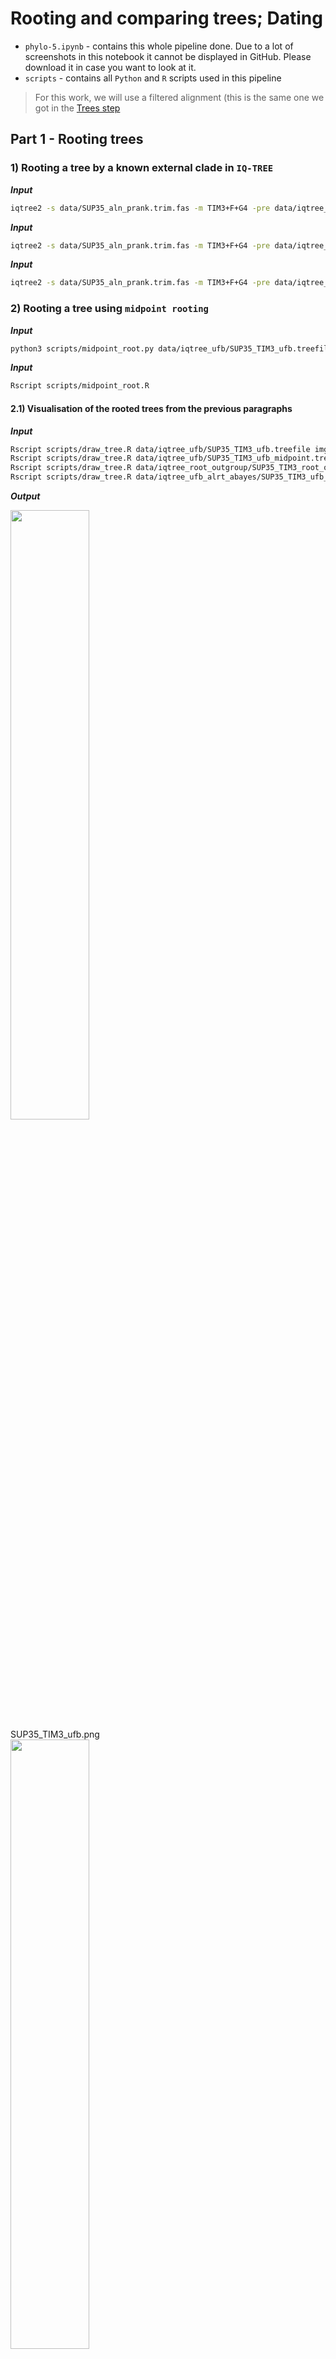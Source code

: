# Rooting and comparing trees; Dating
- `phylo-5.ipynb` - contains this whole pipeline done. Due to a lot of screenshots in this notebook it cannot be displayed in GitHub. Please download it in case you want to look at it.
- `scripts` - contains all `Python` and `R` scripts used in this pipeline

> For this work, we will use a filtered alignment (this is the same one we got in the [Trees step](https://github.com/iliapopov17/NGS-Data-Analysis-Manual/tree/main/04_Phylogenetics/04_Trees)

## **Part 1 - Rooting trees**

### **1) Rooting a tree by a known external clade in `IQ-TREE`**

**_Input_**

```bash
iqtree2 -s data/SUP35_aln_prank.trim.fas -m TIM3+F+G4 -pre data/iqtree_ufb/SUP35_TIM3_ufb -bb 1000
```

**_Input_**

```bash
iqtree2 -s data/SUP35_aln_prank.trim.fas -m TIM3+F+G4 -pre data/iqtree_ufb_alrt_abayes/SUP35_TIM3_ufb_alrt_abayes -bb 1000 -alrt 1000 -abayes
```

**_Input_**

```bash
iqtree2 -s data/SUP35_aln_prank.trim.fas -m TIM3+F+G4 -pre data/iqtree_root_outgroup/SUP35_TIM3_root_outgroup -bb 1000 -alrt 1000 -abayes  -o SUP35_Kla_AB039749,SUP35_Agos_ATCC_10895_NM_211584
```

### **2) Rooting a tree using `midpoint rooting`**

**_Input_**

```bash
python3 scripts/midpoint_root.py data/iqtree_ufb/SUP35_TIM3_ufb.treefile >data/iqtree_ufb/SUP35_TIM3_ufb_midpoint.treefile
```

**_Input_**

```bash
Rscript scripts/midpoint_root.R
```

#### **2.1) Visualisation of the rooted trees from the previous paragraphs**

**_Input_**

```bash
Rscript scripts/draw_tree.R data/iqtree_ufb/SUP35_TIM3_ufb.treefile imgs/SUP35_TIM3_ufb.png
Rscript scripts/draw_tree.R data/iqtree_ufb/SUP35_TIM3_ufb_midpoint.treefile imgs/SUP35_TIM3_ufb_midpoint.png
Rscript scripts/draw_tree.R data/iqtree_root_outgroup/SUP35_TIM3_root_outgroup.treefile imgs/SUP35_TIM3_root_outgroup.png
Rscript scripts/draw_tree.R data/iqtree_ufb_alrt_abayes/SUP35_TIM3_ufb_alrt_abayes_rooted.treefile imgs/SUP35_TIM3_ufb_alrt_abayes_rooted.png
```

**_Output_**

<div style='justify-content: center'>
<img src="https://github.com/iliapopov17/NGS-Data-Analysis-Manual/tree/main/04_Phylogenetics/05_Root_Date/imgs/SUP35_TIM3_ufb.png" align='center', width="50%">
</div>
SUP35_TIM3_ufb.png

<div style='justify-content: center'>
<img src="https://github.com/iliapopov17/NGS-Data-Analysis-Manual/tree/main/04_Phylogenetics/05_Root_Date/imgs/SUP35_TIM3_ufb_midpoint.png" align='center', width="50%">
</div>
SUP35_TIM3_ufb_midpoint.png

<div style='justify-content: center'>
<img src="https://github.com/iliapopov17/NGS-Data-Analysis-Manual/tree/main/04_Phylogenetics/05_Root_Date/imgs/SUP35_TIM3_root_outgroup.png" align='center', width="50%">
</div>
SUP35_TIM3_root_outgroup.png

<div style='justify-content: center'>
<img src="https://github.com/iliapopov17/NGS-Data-Analysis-Manual/tree/main/04_Phylogenetics/05_Root_Date/imgs/SUP35_TIM3_ufb_alrt_abayes_rooted.png" align='center', width="50%">
</div>
SUP35_TIM3_ufb_alrt_abayes_rooted.png

##### **2.1.1) Comparison of trees**

- Unrooted and rooted by external group are completely identical. 0 differences.
- Rooted by `midpoint` looks neater. Topology looks better.

### **3) Rooting a tree using an irreversible (`non-reversible`) model (`iq-tree2`)**

If we have a rather complex tree structure (it is huge, there are long branches, imbalance in sampling by different taxa), rooting the tree by external group will not give us the result we expect.<br>
There are more intelligent models for this.<br>
One of them is the easy-to-apply `non-reversible` model `iq-tree2`.<br>
The idea is that they allow you to predict where the root was! This, by analogy with `bootstrap` is called `rootstrap`.

**_Input_**

```bash
iqtree2 -s data/SUP35_aln_prank.trim.fas -m TIM3+F+G4 -pre data/iqtree_root_auto/SUP35_TIM3_root_auto --model-joint 12.12 -B 1000
# -B 1000 -  it's not `bootstrap`, it's how many times to run `rootstrap`
```

**_Input_**

```bash
cat data/iqtree_root_auto/SUP35_TIM3_root_auto.rootstrap.nex
# - contains information about the algorithm's confidence in where the root is located
```

**_Output_**

```
#NEXUS
[ This file is best viewed in FigTree. ]
begin trees;
  tree tree_1 = ((SUP35_Kla_AB039749:0.2581582648[&id="2",rootstrap="26.8"],SUP35_Agos_ATCC_10895_NM_211584:0.3420323394[&id="3",rootstrap="5.4"]):0.1209998432[&id="1",rootstrap="42.4"],(((((((SUP35_Scer_74-D694_GCA_001578265.1:0.0004800339[&id="11",rootstrap="0"],SUP35_Scer_beer078_CM005938:0.0000010000[&id="12",rootstrap="0"]):0.0000010000[&id="10",rootstrap="0"],SUP35_Sbou_unique28_CM003560:0.0004800702[&id="13",rootstrap="0"]):0.0463459057[&id="9",rootstrap="0"],SUP35_Spar_A12_Liti:0.0325384431[&id="14",rootstrap="0.1"]):0.0354767121[&id="8",rootstrap="0.2"],SUP35_Smik_IFO1815T_30:0.0736998639[&id="15",rootstrap="0.6"]):0.0322607827[&id="7",rootstrap="0.5"],SUP35_Skud_IFO1802T_36:0.0970836557[&id="16",rootstrap="0.7"]):0.0154599513[&id="6",rootstrap="1.8"],SUP35_Sarb_H-6_chrXIII_CM001575:0.0787155739[&id="17",rootstrap="4.8"]):0.0099429593[&id="5",rootstrap="8.6"],SUP35_Seub_CBS12357_chr_II_IV_DF968535:0.0912344001[&id="18",rootstrap="5.1"]):0.1942253516[&id="4",rootstrap="42.4"]):0.0000010000[&id="0",rootstrap="42.4"];
end;
```

This is basically a `Newick` file, but strange `Newick`  because it has square brackets in it.
Programs that read `Newick` format will not be able to read this tree. According to the developers of `iqtree` it is better to read this tree in `FigTree`.

### **4) Root-supported tree visualisation (`rootstrap`)**
> What can we say about the algorithm's confidence in root selection?

**_Input_**

```bash
figtree data/iqtree_root_auto/SUP35_TIM3_root_auto.rootstrap.nex
```

**_Output_**

<div style='justify-content: center'>
<img src="https://github.com/iliapopov17/NGS-Data-Analysis-Manual/tree/main/04_Phylogenetics/05_Root_Date/imgs/Screenshot%202024-03-16%20at%2000.24.10.png" align='center', width="50%">
</div>

It can't say anything specific about where the tree splits. There's a 42.4% chance the root is either in one place or the other.

## **Part 2 - Dating**

### **5) Analysing the age of the common ancestor of the two species of smoky leopards from the article https://doi.org/10.1016/j.cub.2006.08.066 based on sequencing data of the `atp8` gene region, relying on known data on the frequency of substitutions in mtDNA (approximately 2% per million years) in `beauti` and `beast`**
> - Check the quality in `Tracer`<br>
> - Combine trees in `treeannotator`.<br>
> - Draw the final tree (can be in `FigTree`, bonus for `ggtree`)<br>
> - Be sure to show estimates of the age of the common ancestor at the nodes!<br>

**_Input_**

```bash
efetch -db popset -id 126256179 -format fasta >data/atp8/felidae_atp8.fa
```

**_Input_**

```bash
cut -d ' ' -f 1,2,3 data/atp8/felidae_atp8.fa | sed -e 's/ /_/g' > data/atp8/felidae_atp8.renamed.fa
```

**_Input_**

```bash
mafft --auto data/atp8/felidae_atp8.renamed.fa >data/atp8/felidae_atp8.aln
```

**_Input_**

```bash
trimal -in data/atp8/felidae_atp8.aln -out data/atp8/felidae_atp8.trim.fas -nogaps
```

**_Input_**

```bash
iqtree2 -s data/atp8/felidae_atp8.trim.fas -o EF437591.1_Felis_catus -alrt 1000 -abayes
```

**_Input_**

```python
from Bio import Phylo
```

**_Input_**

```python
tree = Phylo.read("data/atp8/felidae_atp8.trim.fas.treefile", "newick")
```

**_Input_**

```python
Phylo.draw_ascii(tree)
```

**_Output_**

```
                                          , EF437567.1_Neofelis_nebulosa
                                          |
                                          | EF437569.1_Neofelis_nebulosa
                                          |
                                          | EF437570.1_Neofelis_nebulosa
                                          |
                                   _______| EF437568.1_Neofelis_nebulosa
                                  |       |
  ________________________________|       |_ EF437571.1_Neofelis_nebulosa
 |                                |
 |                                |            , EF437572.1_Neofelis_diardi
 |                                |____________|
 |                                             | EF437573.1_Neofelis_diardi
 |
 |                             __ EF437581.1_Panthera_onca
 |                           ,|
_|                      _____||____ EF437587.1_Panthera_tigris
 |                     |     |
 |            _________|     |_______ EF437583.1_Uncia_uncia
 |           |         |
 |___________|         |________ EF437585.1_Panthera_leo
 |           |
 |           |______________ EF437589.1_Panthera_pardus
 |
 |______________ EF437591.1_Felis_catus
```

The outside group is the house cat. Because everyone else is a big cat.<br>
Fundamentally our tree is similar to that published in articles.<br>
In foreign colleagues the tree was based on several genes, we take only 1 piece of data.<br>

**Beauti**

`Beauti` is the GUI application. So I will just provide as many screenshots as possible.

<div style='justify-content: center'>
<img src="https://github.com/iliapopov17/NGS-Data-Analysis-Manual/tree/main/04_Phylogenetics/05_Root_Date/imgs/Screenshot%202024-03-07%20at%2021.59.15.png" align='center', width="50%">
</div>

When loading the file, we select that we have nucleotide sequences

<div style='justify-content: center'>
<img src="https://github.com/iliapopov17/NGS-Data-Analysis-Manual/tree/main/04_Phylogenetics/05_Root_Date/imgs/Screenshot%202024-03-07%20at%2021.59.21.png" align='center', width="50%">
</div>

Everything is okay.

<div style='justify-content: center'>
<img src="https://github.com/iliapopov17/NGS-Data-Analysis-Manual/tree/main/04_Phylogenetics/05_Root_Date/imgs/Screenshot%202024-03-07%20at%2022.01.40.png" align='center', width="50%">
</div>

In `Site model` select TN93 and empirical frequencies

<div style='justify-content: center'>
<img src="https://github.com/iliapopov17/NGS-Data-Analysis-Manual/tree/main/04_Phylogenetics/05_Root_Date/imgs/Screenshot%202024-03-07%20at%2022.02.46.png" align='center', width="50%">
</div>

In `Clock model` we choose 0.02. Why? Because we rely on the known data on the frequency of substitutions in mtDNA (approximately 2% per million years)

<div style='justify-content: center'>
<img src="https://github.com/iliapopov17/NGS-Data-Analysis-Manual/tree/main/04_Phylogenetics/05_Root_Date/imgs/Screenshot%202024-03-07%20at%2022.06.15.png" align='center', width="50%">
</div>

Everything is okay.

<div style='justify-content: center'>
<img src="https://github.com/iliapopov17/NGS-Data-Analysis-Manual/tree/main/04_Phylogenetics/05_Root_Date/imgs/Screenshot%202024-03-07%20at%2022.07.12.png" align='center', width="50%">
</div>

Save everything to `felidae_2percent.xml`.

**_Input_**

```bash
beast data/atp8/felidae_2percent.xml
```

**Tracer**

`Tracer` is the GUI application. So I will just provide as many screenshots as possible.

<div style='justify-content: center'>
<img src="https://github.com/iliapopov17/NGS-Data-Analysis-Manual/tree/main/04_Phylogenetics/05_Root_Date/imgs/Screenshot%202024-03-07%20at%2022.37.25.png" align='center', width="50%">
</div>

All `ESS` scores are in perfect order.

<div style='justify-content: center'>
<img src="https://github.com/iliapopov17/NGS-Data-Analysis-Manual/tree/main/04_Phylogenetics/05_Root_Date/imgs/Screenshot%202024-03-07%20at%2022.38.23.png" align='center', width="50%">
</div>

The so-called "hairy caterpillar".

**TreeAnnotator**

`TreeAnnotator` is the GUI application. So I will just provide as many screenshots as possible.

<div style='justify-content: center'>
<img src="https://github.com/iliapopov17/NGS-Data-Analysis-Manual/tree/main/04_Phylogenetics/05_Root_Date/imgs/Screenshot%202024-03-07%20at%2022.51.48.png" align='center', width="50%">
</div>

Set parameters, and set `input` and `output`. Useful hint - output can be named the same way, but not .trees, just .tree!

**FigTree**

`FigTree` is the GUI application. So I will just provide as many screenshots as possible.

<div style='justify-content: center'>
<img src="https://github.com/iliapopov17/NGS-Data-Analysis-Manual/tree/main/04_Phylogenetics/05_Root_Date/imgs/Screenshot%202024-03-07%20at%2022.59.15.png" align='center', width="50%">
</div>

<div style='justify-content: center'>
<img src="https://github.com/iliapopov17/NGS-Data-Analysis-Manual/tree/main/04_Phylogenetics/05_Root_Date/imgs/felidae_atp8.tree.png" align='center', width="50%">
</div>

Fiddled with the parameters and got these results

Well. The common ancestor of our smoky leopards is about 2.5 million years old.

### **6) Comparison of the results of my analysis (age of the last common ancestor of _Neofelis_) with published articles (https://www.science.org/doi/10.1126/sciadv.adh9143, https://www.sciencedirect.com/science/article/pii/S2589004222019198)**
> What conclusions can be drawn?

In the first article - https://www.science.org/doi/10.1126/sciadv.adh9143 there was a full genome analysis. Their estimate of the age of the common ancestor of smoky leopards is 2.2 million years.
And we hit 100 nucleotides pretty good!

But in the second article - https://www.sciencedirect.com/science/article/pii/S2589004222019198 - the age of the ancestor is 5.1 million years old.... Well. Interesting. I can't explain it yet. The only thing I can say is that this article has a cool map of leopard populations. Too bad I didn't see them in Sumatra or Kalimantan when I was there...(
